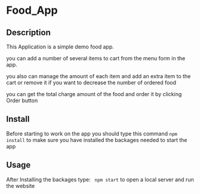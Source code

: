 # Food_App
## Description
<p>This Application is a simple demo food app.</p>
<p>you can add a number of several items to cart from the menu form in the app.</p>
<p>you also can manage the amount of each item and add an extra item to the cart or remove it if you want to decrease the number of ordered food</p>
<p> you can get the total charge amount of the food and order it by clicking Order button</p>




Install
---

<span> Before starting to work on the app you should type this command</span> `npm install` <span> to make sure you have installed the backages needed to start the app</span>



Usage
---

<span> After Installing the backages type: </span> ` npm start` <span>to open a local server and run the website </span>
